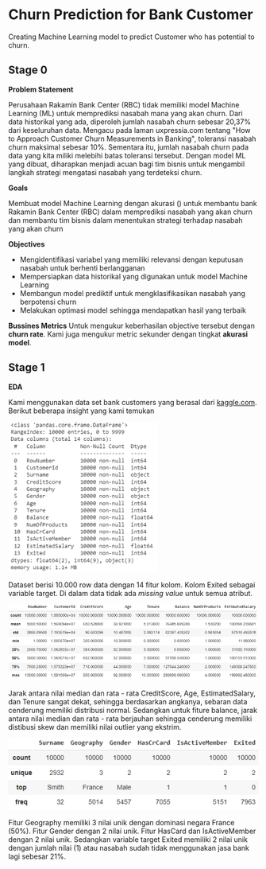# Churn Prediction for Bank Customer 
Creating Machine Learning model to predict Customer who has potential to churn. 

## Stage 0 
**Problem Statement**

Perusahaan Rakamin Bank Center (RBC) tidak memiliki model
Machine Learning (ML) untuk memprediksi nasabah mana yang akan
churn. Dari data historikal yang ada, diperoleh jumlah nasabah churn
sebesar 20,37% dari keseluruhan data. Mengacu pada laman
uxpressia.com tentang "How to Approach Customer Churn
Measurements in Banking", toleransi nasabah churn maksimal sebesar
10%. Sementara itu, jumlah nasabah churn pada data yang kita miliki
melebihi batas toleransi tersebut. Dengan model ML yang dibuat,
diharapkan menjadi acuan bagi tim bisnis untuk mengambil langkah
strategi mengatasi nasabah yang terdeteksi churn.

**Goals** 

Membuat model Machine Learning dengan akurasi () untuk membantu bank Rakamin Bank Center (RBC) dalam memprediksi nasabah yang akan churn dan membantu tim bisnis dalam menentukan strategi terhadap nasabah yang akan churn

**Objectives**

* Mengidentifikasi variabel yang memiliki relevansi dengan keputusan nasabah untuk berhenti berlangganan
* Mempersiapkan data historikal yang digunakan untuk model Machine Learning
* Membangun model prediktif untuk mengklasifikasikan nasabah yang berpotensi churn
* Melakukan optimasi model sehingga mendapatkan hasil yang terbaik

**Bussines Metrics**
Untuk mengukur keberhasilan objective tersebut dengan **churn rate**. Kami juga mengukur metric sekunder dengan tingkat **akurasi model**.

## Stage 1

**EDA**

Kami menggunakan data set bank customers yang berasal dari [kaggle.com](https://www.kaggle.com/datasets/adammaus/predicting-churn-for-bank-customers). Berikut beberapa insight yang kami temukan 

<img src="./image/data_info.png" alt="drawing" width="300"/>

Dataset berisi 10.000 row data dengan 14 fitur kolom. Kolom Exited sebagai variable target. Di dalam data tidak ada *missing value* untuk semua atribut.

<img src="./image/data_describe_num.png" alt="decribe" />

Jarak antara nilai median dan rata - rata CreditScore, Age, EstimatedSalary, dan Tenure  sangat dekat, sehingga berdasarkan angkanya, sebaran data cenderung memiliki distribusi normal. Sedangkan untuk fiture balance, jarak antara nilai median dan rata - rata berjauhan sehingga cenderung memiliki distibusi skew dan memiliki nilai outlier yang ekstrim.

<img src="./image/data_describe_categorical.png" alt="decribe" />

Fitur Geography memiliki 3 nilai unik dengan dominasi negara France (50%). Fitur Gender dengan 2 nilai unik. Fitur HasCard dan IsActiveMember dengan 2 nilai unik. Sedangkan variable target Exited memiliki 2 nilai unik dengan jumlah nilai (1) atau nasabah sudah tidak menggunakan jasa bank lagi sebesar 21%.





